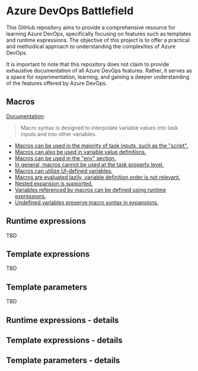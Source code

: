 # Azure DevOps Battlefield

This GitHub repository aims to provide a comprehensive resource for learning Azure DevOps, specifically focusing on features such as templates and runtime expressions. The objective of this project is to offer a practical and methodical approach to understanding the complexities of Azure DevOps.

It is important to note that this repository does not claim to provide exhaustive documentation of all Azure DevOps features. Rather, it serves as a space for experimentation, learning, and gaining a deeper understanding of the features offered by Azure DevOps.

## Macros

[Documentation](https://learn.microsoft.com/en-us/azure/devops/pipelines/process/variables?view=azure-devops&tabs=yaml%2Cbatch#macro-syntax-variables):

> Macro syntax is designed to interpolate variable values into task inputs and into other variables.

- [Macros can be used in the majority of task inputs, such as the "script".](macros.md#macros-can-be-used-in-the-majority-of-task-inputs-such-as-the-script)
- [Macros can also be used in variable value definitions.](macros.md#macros-can-also-be-used-in-variable-value-definitions)
- [Macros can be used in the "env" section.](macros.md#macros-can-be-used-in-the-env-section)
- [In general, macros cannot be used at the task property level.](macros.md#in-general-macros-cannot-be-used-at-the-task-property-level)
- [Macros can utilize UI-defined variables.](macros.md#macros-can-utilize-ui-defined-variables)
- [Macros are evaluated lazily, variable definition order is not relevant.](macros.md#macros-are-evaluated-lazily-variable-definition-order-is-not-relevant)
- [Nested expansion is supported.](macros.md#nested-expansion-is-supported)
- [Variables referenced by macros can be defined using runtime expressions.](macros.md#variables-referenced-by-macros-can-be-defined-using-runtime-expressions)
- [Undefined variables preserve macro syntax in expansions.](macros.md#undefined-variables-preserve-macro-syntax-in-expansions)

## Runtime expressions

TBD

## Template expressions

TBD

## Template parameters

TBD

## Runtime expressions - details

## Template expressions - details

## Template parameters - details
